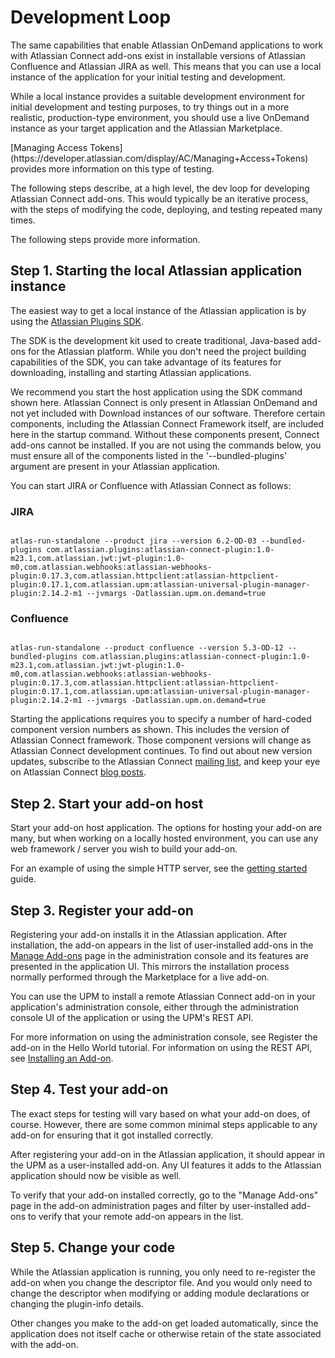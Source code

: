# Development Loop

The same capabilities that enable Atlassian OnDemand applications to work with Atlassian Connect add-ons exist in
installable versions of Atlassian Confluence and Atlassian JIRA as well. This means that you can use a local instance of
 the application for your initial testing and development.

<div class="aui-message info">
    <span class="aui-icon icon-info"></span>
    While a local instance provides a suitable development environment for initial development and testing purposes, to try
    things out in a more realistic, production-type environment, you should use a live OnDemand instance as your target
    application and the Atlassian Marketplace.
    <p><p>
    [Managing Access Tokens](https://developer.atlassian.com/display/AC/Managing+Access+Tokens) provides more information on
    this type of testing.
</div>

The following steps describe, at a high level, the dev loop for developing Atlassian Connect add-ons. This would
typically be an iterative process, with the steps of modifying the code, deploying, and testing repeated many times.

The following steps provide more information.

## Step 1. Starting the local Atlassian application instance

The easiest way to get a local instance of the Atlassian application is by using the
[Atlassian Plugins SDK](https://developer.atlassian.com/display/DOCS/Downloads).

The SDK is the development kit used to create traditional, Java-based add-ons for the Atlassian platform. While you
don't need the project building capabilities of the SDK, you can take advantage of its features for downloading,
installing and starting Atlassian applications.

<div class="aui-message info">
    <span class="aui-icon icon-info"></span>
    We recommend you start the host application using the SDK command shown here. Atlassian Connect is only present in
    Atlassian OnDemand and not yet included with Download instances of our software. Therefore certain components, including
    the Atlassian Connect Framework itself, are included here in the startup command. Without these components present,
    Connect add-ons cannot be installed. If you are not using the commands below, you must ensure all of the components
    listed in the '--bundled-plugins' argument are present in your Atlassian application.
</div>

You can start JIRA or Confluence with Atlassian Connect as follows:


### JIRA

<pre><code data-lang='none'>
atlas-run-standalone --product jira --version 6.2-OD-03 --bundled-plugins com.atlassian.plugins:atlassian-connect-plugin:1.0-m23.1,com.atlassian.jwt:jwt-plugin:1.0-m0,com.atlassian.webhooks:atlassian-webhooks-plugin:0.17.3,com.atlassian.httpclient:atlassian-httpclient-plugin:0.17.1,com.atlassian.upm:atlassian-universal-plugin-manager-plugin:2.14.2-m1 --jvmargs -Datlassian.upm.on.demand=true
</pre></code>

### Confluence

<pre><code data-lang='none'>
atlas-run-standalone --product confluence --version 5.3-OD-12 --bundled-plugins com.atlassian.plugins:atlassian-connect-plugin:1.0-m23.1,com.atlassian.jwt:jwt-plugin:1.0-m0,com.atlassian.webhooks:atlassian-webhooks-plugin:0.17.3,com.atlassian.httpclient:atlassian-httpclient-plugin:0.17.1,com.atlassian.upm:atlassian-universal-plugin-manager-plugin:2.14.2-m1 --jvmargs -Datlassian.upm.on.demand=true
</pre></code>

Starting the applications requires you to specify a number of hard-coded component version numbers as shown. This
includes the version of Atlassian Connect framework. Those component versions will change as Atlassian Connect
development continues. To find out about new version updates, subscribe to the Atlassian Connect
[mailing list](https://groups.google.com/forum/?fromgroups=#!forum/atlassian-connect-dev), and keep your eye on
Atlassian Connect [blog posts](https://developer.atlassian.com/display/AC/Atlassian+Connect).


## Step 2. Start your add-on host

Start your add-on host application. The options for hosting your add-on are many, but when working on a locally hosted
environment, you can use any web framework / server you wish to build your add-on.

For an example of using the simple HTTP server, see the [getting started](../guides/getting-started.html) guide.

## Step 3. Register your add-on

Registering your add-on installs it in the Atlassian application. After installation, the add-on appears in the list of
user-installed add-ons in the [Manage Add-ons](https://confluence.atlassian.com/display/UPM/Universal+Plugin+Manager+Documentation)
page in the administration console and its features are presented in the application UI. This mirrors the installation
process normally performed through the Marketplace for a live add-on.

You can use the UPM to install a remote Atlassian Connect add-on in your application's administration console, either
through the administration console UI of the application or using the UPM's REST API.

For more information on using the administration console, see Register the add-on in the Hello World tutorial. For
information on using the REST API, see [Installing an Add-on](../concepts/addon-installation-full.html).

## Step 4. Test your add-on

The exact steps for testing will vary based on what your add-on does, of course. However, there are some common minimal
steps applicable to any add-on for ensuring that it got installed correctly.

After registering your add-on in the Atlassian application, it should appear in the UPM as a user-installed add-on. Any
UI features it adds to the Atlassian application should now be visible as well.

To verify that your add-on installed correctly, go to the "Manage Add-ons" page in the add-on administration pages and
filter by user-installed add-ons to verify that your remote add-on appears in the list.


## Step 5. Change your code
While the Atlassian application is running, you only need to re-register the add-on when you change the descriptor file.
And you would only need to change the descriptor when modifying or adding module declarations or changing the
plugin-info details.

Other changes you make to the add-on get loaded automatically, since the application does not itself cache or otherwise
retain of the state associated with the add-on.
